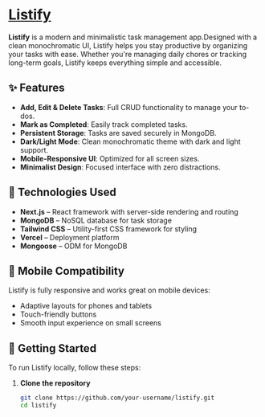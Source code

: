 # [Listify](https://listify-ten.vercel.app)

**Listify** is a modern and minimalistic task management app.Designed with a clean monochromatic UI, Listify helps you stay productive by organizing your tasks with ease. Whether you're managing daily chores or tracking long-term goals, Listify keeps everything simple and accessible.

## ✨ Features

- **Add, Edit & Delete Tasks**: Full CRUD functionality to manage your to-dos.
- **Mark as Completed**: Easily track completed tasks.
- **Persistent Storage**: Tasks are saved securely in MongoDB.
- **Dark/Light Mode**: Clean monochromatic theme with dark and light support.
- **Mobile-Responsive UI**: Optimized for all screen sizes.
- **Minimalist Design**: Focused interface with zero distractions.

## 🧰 Technologies Used

- **Next.js** – React framework with server-side rendering and routing  
- **MongoDB** – NoSQL database for task storage  
- **Tailwind CSS** – Utility-first CSS framework for styling  
- **Vercel** – Deployment platform  
- **Mongoose** – ODM for MongoDB

## 📱 Mobile Compatibility

Listify is fully responsive and works great on mobile devices:

- Adaptive layouts for phones and tablets
- Touch-friendly buttons
- Smooth input experience on small screens

## 🚀 Getting Started

To run Listify locally, follow these steps:

1. **Clone the repository**
   ```bash
   git clone https://github.com/your-username/listify.git
   cd listify
